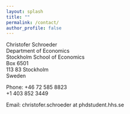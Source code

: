 ```yaml
---
layout: splash
title: ""
permalink: /contact/
author_profile: false
---
```


Christofer Schroeder  
Department of Economics  
Stockholm School of Economics  
Box 6501  
113 83 Stockholm  
Sweden

Phone: +46 72 585 8823  
       +1 403 852 3449

Email: christofer.schroeder at phdstudent.hhs.se


